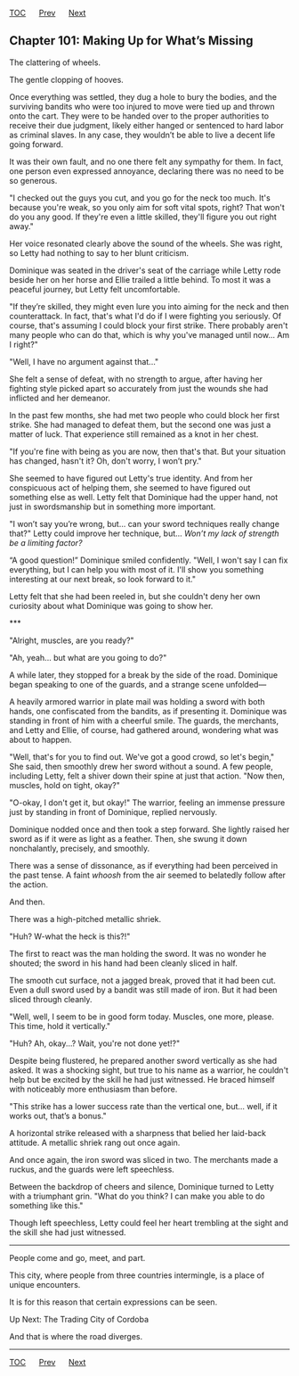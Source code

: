 [TOC](../readme.md)&nbsp;&nbsp;&nbsp;&nbsp;&nbsp;&nbsp;[Prev](index_split_076.md)&nbsp;&nbsp;&nbsp;&nbsp;&nbsp;&nbsp;[Next](index_split_078.md)



## Chapter 101: Making Up for What’s Missing

The clattering of wheels.

The gentle clopping of hooves.

Once everything was settled, they dug a hole to bury the bodies, and the
surviving bandits who were too injured to move were tied up and thrown
onto the cart. They were to be handed over to the proper authorities to
receive their due judgment, likely either hanged or sentenced to hard
labor as criminal slaves. In any case, they wouldn’t be able to live a
decent life going forward.

It was their own fault, and no one there felt any sympathy for them. In
fact, one person even expressed annoyance, declaring there was no need
to be so generous.

"I checked out the guys you cut, and you go for the neck too much. It's
because you're weak, so you only aim for soft vital spots, right? That
won't do you any good. If they're even a little skilled, they'll figure
you out right away."

Her voice resonated clearly above the sound of the wheels. She was
right, so Letty had nothing to say to her blunt criticism.

Dominique was seated in the driver's seat of the carriage while Letty
rode beside her on her horse and Ellie trailed a little behind. To most
it was a peaceful journey, but Letty felt uncomfortable.

"If they’re skilled, they might even lure you into aiming for the neck
and then counterattack. In fact, that's what I'd do if I were fighting
you seriously. Of course, that's assuming I could block your first
strike. There probably aren't many people who can do that, which is why
you've managed until now... Am I right?"

"Well, I have no argument against that..."

She felt a sense of defeat, with no strength to argue, after having her
fighting style picked apart so accurately from just the wounds she had
inflicted and her demeanor.

In the past few months, she had met two people who could block her first
strike. She had managed to defeat them, but the second one was just a
matter of luck. That experience still remained as a knot in her chest.

"If you're fine with being as you are now, then that's that. But your
situation has changed, hasn't it? Oh, don't worry, I won’t pry."

She seemed to have figured out Letty's true identity. And from her
conspicuous act of helping them, she seemed to have figured out
something else as well. Letty felt that Dominique had the upper hand,
not just in swordsmanship but in something more important.

"I won’t say you’re wrong, but... can your sword techniques really
change that?" Letty could improve her technique, but… *Won’t my lack of
strength be a limiting factor?*

“A good question!” Dominique smiled confidently. "Well, I won't say I
can fix everything, but I can help you with most of it. I'll show you
something interesting at our next break, so look forward to it."

Letty felt that she had been reeled in, but she couldn't deny her own
curiosity about what Dominique was going to show her.

\*\*\*

"Alright, muscles, are you ready?"

"Ah, yeah... but what are you going to do?"

A while later, they stopped for a break by the side of the road.
Dominique began speaking to one of the guards, and a strange scene
unfolded—

A heavily armored warrior in plate mail was holding a sword with both
hands, one confiscated from the bandits, as if presenting it. Dominique
was standing in front of him with a cheerful smile. The guards, the
merchants, and Letty and Ellie, of course, had gathered around,
wondering what was about to happen.

"Well, that's for you to find out. We've got a good crowd, so let's
begin," She said, then smoothly drew her sword without a sound. A few
people, including Letty, felt a shiver down their spine at just that
action. "Now then, muscles, hold on tight, okay?"

"O-okay, I don't get it, but okay!" The warrior, feeling an immense
pressure just by standing in front of Dominique, replied nervously.

Dominique nodded once and then took a step forward. She lightly raised
her sword as if it were as light as a feather. Then, she swung it down
nonchalantly, precisely, and smoothly.

There was a sense of dissonance, as if everything had been perceived in
the past tense. A faint *whoosh* from the air seemed to belatedly follow
after the action.

And then.

There was a high-pitched metallic shriek.

"Huh? W-what the heck is this?!"

The first to react was the man holding the sword. It was no wonder he
shouted; the sword in his hand had been cleanly sliced in half.

The smooth cut surface, not a jagged break, proved that it had been cut.
Even a dull sword used by a bandit was still made of iron. But it had
been sliced through cleanly.

"Well, well, I seem to be in good form today. Muscles, one more, please.
This time, hold it vertically."

"Huh? Ah, okay...? Wait, you're not done yet!?"

Despite being flustered, he prepared another sword vertically as she had
asked. It was a shocking sight, but true to his name as a warrior, he
couldn't help but be excited by the skill he had just witnessed. He
braced himself with noticeably more enthusiasm than before.

"This strike has a lower success rate than the vertical one, but...
well, if it works out, that’s a bonus."

A horizontal strike released with a sharpness that belied her laid-back
attitude. A metallic shriek rang out once again.

And once again, the iron sword was sliced in two. The merchants made a
ruckus, and the guards were left speechless.

Between the backdrop of cheers and silence, Dominique turned to Letty
with a triumphant grin. "What do you think? I can make you able to do
something like this."

Though left speechless, Letty could feel her heart trembling at the
sight and the skill she had just witnessed.

------------------------------------------------------------------------

People come and go, meet, and part.

This city, where people from three countries intermingle, is a place of
unique encounters.

It is for this reason that certain expressions can be seen.

Up Next: The Trading City of Cordoba

And that is where the road diverges.


---
[TOC](../readme.md)&nbsp;&nbsp;&nbsp;&nbsp;&nbsp;&nbsp;[Prev](index_split_076.md)&nbsp;&nbsp;&nbsp;&nbsp;&nbsp;&nbsp;[Next](index_split_078.md)

